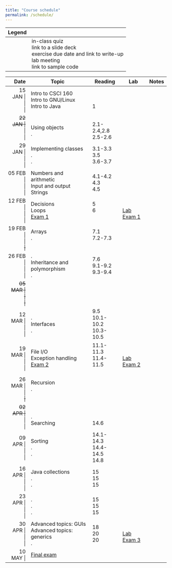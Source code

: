 ```yaml
---
title: "Course schedule"
permalink: /schedule/
---
```


| Legend |   |
| -----: | - |
| <span class="far fa-fw fa-question-circle"></span><br><span class="far fa-fw fa-file-powerpoint"></span><br><span class="fas fa-fw fa-pencil-alt"></span><br><span class="fas fa-fw fa-flask"></span><br><span class="fab fa-fw fa-github"></span> | in-class quiz<br>link to a slide deck<br>exercise due date and link to write-up<br>lab meeting<br>link to sample code |

| Date                             | Topic                                                    | Reading                          | Lab                                                                          | Notes                                                        |
| -------------------------------: | -------------------------------------------------------- | -------------------------------- | ---------------------------------------------------------------------------- | ------------------------------------------------------------ |
| 15 JAN \|<br>\|<br>\|            | Intro to CSCI 160<br>Intro to GNU/Linux<br>Intro to Java | <br><br>1                        | <span class="fas fa-fw fa-flask"></span><br><br>                                   | <br>[<span class="far fa-fw fa-file-powerpoint"></span>][INTRO]<br>[<span class="far fa-fw fa-file-powerpoint"></span>][JAVA]                       |
| <del>22 JAN \|</del><br>\|<br>\| | <br>Using objects<br>.                                   | <br>2.1-2.4,2.8<br>2.5-2.6       | <span class="fas fa-fw fa-flask"></span><br><span class="fas fa-fw fa-flask"></span><br> | <br>[<span class="far fa-fw fa-file-powerpoint"></span>][METHODS+CLASSES] [<span class="fab fa-fw fa-github"></span>][METHODS+CLASSES-GH]<br>[<span class="far fa-fw fa-question-circle"></span>][Quiz 1] |
| 29 JAN \|<br>\|<br>\|            | Implementing classes<br>.<br>.                           | 3.1-3.3<br>3.5<br>3.6-3.7        | <span class="fas fa-fw fa-flask"></span><br><br>                                   | <br>[<span class="far fa-fw fa-file-powerpoint"></span>][CLASSES] [<span class="fab fa-fw fa-github"></span>][CLASSES-GH]<br>&nbsp;                 |
| 05 FEB \|<br>\|<br>\|            | Numbers and arithmetic<br>Input and output<br>Strings    | 4.1-4.2<br>4.3<br>4.5            | <span class="fas fa-fw fa-flask"></span><br><br>                                   | <br><br>[<span class="far fa-fw fa-question-circle"></span>][Quiz 2] |
| 12 FEB \|<br>\|<br>\|            | Decisions<br>Loops<br>[Exam 1]                           | 5<br>6<br>&nbsp;                 | <span class="fas fa-fw fa-flask"></span><br>[Lab Exam 1]<br>                       |  |
| 19 FEB \|<br>\|<br><del>\|</del> | Arrays<br>.<br>&nbsp;                                    | 7.1<br>7.2-7.3<br>&nbsp;         | <span class="fas fa-fw fa-flask"></span><br><br>                                   |  |
| 26 FEB \|<br>\|<br>\|            | .<br>Inheritance and polymorphism<br>.                   | 7.6<br>9.1-9.2<br>9.3-9.4        | <span class="fas fa-fw fa-flask"></span><br><br>                                   | <br><br>[<span class="far fa-fw fa-question-circle"></span>][Quiz 3] |
| <del>05 MAR \|<br>\|<br>\|</del> |                                                          |                                  |                                                                              |  |
| 12 MAR \|<br>\|<br>\|            | .<br>Interfaces<br>.                                     | 9.5<br>10.1-10.2<br>10.3-10.5    | <span class="fas fa-fw fa-flask"></span><br><span class="fas fa-fw fa-flask"></span><br> | <br><br>[<span class="far fa-fw fa-question-circle"></span>][Quiz 4] |
| 19 MAR \|<br>\|<br>\|            | File I/O<br>Exception handling<br>[Exam 2]               | 11.1-11.3<br>11.4-11.5<br>&nbsp; | <span class="fas fa-fw fa-flask"></span><br>[Lab Exam 2]<br>                       |  |
| 26 MAR \|<br>\|<br><del>\|</del> | Recursion<br>.<br>&nbsp;                                 |                                  | <span class="fas fa-fw fa-flask"></span><br><br>                                   |  |
| <del>02 APR \|</del><br>\|<br>\| | <br>.<br>Searching                                       | <br><br>14.6                     | <br><span class="fas fa-fw fa-flask"></span><br>                                   | <br>[<span class="far fa-fw fa-question-circle"></span>][Quiz 5]<br>&nbsp; |
| 09 APR \|<br>\|<br>\|            | Sorting<br>.<br>.                                        | 14.1-14.3<br>14.4-14.5<br>14.8   | <span class="fas fa-fw fa-flask"></span><br><br>                                   | <br><br>[<span class="far fa-fw fa-question-circle"></span>][Quiz 6] |
| 16 APR \|<br>\|<br>\|            | Java collections<br>.<br>.                               | 15<br>15<br>15                   | <span class="fas fa-fw fa-flask"></span><br><span class="fas fa-fw fa-flask"></span><br> |  |
| 23 APR \|<br>\|<br>\|            | .<br>.<br>.                                              | 15<br>15<br>15                   | <span class="fas fa-fw fa-flask"></span><br><br>                                   | <br><br>[<span class="far fa-fw fa-question-circle"></span>][Quiz 7] |
| 30 APR \|<br>\|<br>\|            | Advanced topics: GUIs<br>Advanced topics: generics<br>.  | 18<br>20<br>20                   | <span class="fas fa-fw fa-flask"></span><br>[Lab Exam 3]<br>                       |  |
| 10 MAY \|                        | [Final exam]                                             |                                  |                                                                              |  |

[Quiz 1]: https://csbsju.instructure.com/courses/9283/assignments/72848
[Quiz 2]: https://csbsju.instructure.com/courses/9283/assignments/72849
[Quiz 3]: https://csbsju.instructure.com/courses/9283/assignments/72850
[Quiz 4]: https://csbsju.instructure.com/courses/9283/assignments/72851
[Quiz 5]: https://csbsju.instructure.com/courses/9283/assignments/72852
[Quiz 6]: https://csbsju.instructure.com/courses/9283/assignments/72853
[Quiz 7]: https://csbsju.instructure.com/courses/9283/assignments/73439
[Exam 1]: ../study-guides/exam1/
[Exam 2]: ../study-guides/exam2/
[Exam 3]: ../study-guides/exam3/
[Lab Exam 1]: ../study-guides/labexam1/
[Lab Exam 2]: ../study-guides/labexam2/
[Lab Exam 3]: ../study-guides/labexam3/
[Final exam]: ../study-guides/final/
[EX1]: ../exercises/1/
[EX2]: ../exercises/2/
[EX3]: ../exercises/3/
[INTRO]: ../assets/slides/intro/slides.pptx
[JAVA]:  ../assets/slides/java/slides.pptx
[METHODS+CLASSES]:    ../assets/slides/methods+classes/slides.pptx
[METHODS+CLASSES-GH]: ../sample-code#methodsclasses
[CLASSES]:    ../assets/slides/classes/slides.pptx
[CLASSES-GH]: ../sample-code#classes
